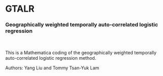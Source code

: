 # GTALR
<h3>Geographically weighted temporally auto-correlated logistic regression</h3>
<br /><br />
This is a Mathematica coding of the geographically weighted temporally auto-correlated logistic regression method.

Authors: Yang Liu and Tommy Tsan-Yuk Lam
